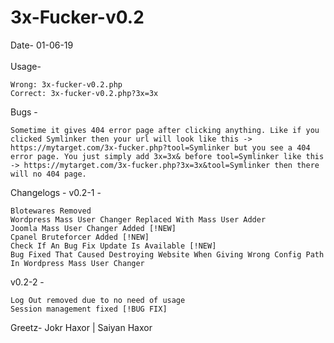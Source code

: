 # 3x-Fucker-v0.2
Date- 01-06-19<br><br>
Usage-

    Wrong: 3x-fucker-v0.2.php
    Correct: 3x-fucker-v0.2.php?3x=3x
Bugs -

    Sometime it gives 404 error page after clicking anything. Like if you clicked Symlinker then your url will look like this -> https://mytarget.com/3x-fucker.php?tool=Symlinker but you see a 404 error page. You just simply add 3x=3x& before tool=Symlinker like this -> https://mytarget.com/3x-fucker.php?3x=3x&tool=Symlinker then there will no 404 page.

    
Changelogs -
v0.2-1 - 

    Blotewares Removed
    Wordpress Mass User Changer Replaced With Mass User Adder
    Joomla Mass User Changer Added [!NEW]
    Cpanel Bruteforcer Added [!NEW]
    Check If An Bug Fix Update Is Available [!NEW]
    Bug Fixed That Caused Destroying Website When Giving Wrong Config Path In Wordpress Mass User Changer
 
v0.2-2 - 
    
    Log Out removed due to no need of usage
    Session management fixed [!BUG FIX]
        
Greetz- Jokr Haxor | Saiyan Haxor

